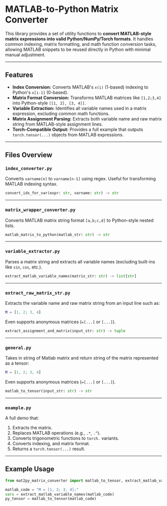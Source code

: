 # MATLAB-to-Python Matrix Converter

This library provides a set of utility functions to **convert MATLAB-style matrix expressions into valid Python/NumPy/Torch formats**. It handles common indexing, matrix formatting, and math function conversion tasks, allowing MATLAB snippets to be reused directly in Python with minimal manual adjustment.

---

## Features

- **Index Conversion:** Converts MATLAB's `x(i)` (1-based) indexing to Python's `x[i-1]` (0-based).
- **Matrix Format Conversion:** Transforms MATLAB matrices like `[1,2;3,4]` into Python-style `[[1, 2], [3, 4]]`.
- **Variable Extraction:** Identifies all variable names used in a matrix expression, excluding common math functions.
- **Matrix Assignment Parsing:** Extracts both variable name and raw matrix string from MATLAB-style assignment lines.
- **Torch-Compatible Output:** Provides a full example that outputs `torch.tensor(...)` objects from MATLAB expressions.

---

## Files Overview

### `index_converter.py`

Converts `varname(n)` to `varname[n-1]` using regex. Useful for transforming MATLAB indexing syntax.

```python
convert_idx_for_var(expr: str, varname: str) -> str
```

---

### `matrix_wrapper_converter.py`

Converts MATLAB matrix string format `[a,b;c,d]` to Python-style nested lists.

```python
matlab_matrix_to_python(matlab_str: str) -> str
```

---

### `variable_extractor.py`

Parses a matrix string and extracts all variable names (excluding built-ins like `sin`, `cos`, etc.).

```python
extract_matlab_variable_names(matrix_str: str) -> list[str]
```

---

### `extract_raw_matrix_str.py`

Extracts the variable name and raw matrix string from an input line such as:

```matlab
M = [1, 2; 3, 4]
```

Even supports anonymous matrices (`=[...]` or `[...]`).

```python
extract_assignment_and_matrix(input_str: str) -> tuple
```

---

### `general.py`

Takes in string of Matlab matrix and return string of the matrix represented as a tensor:

```matlab
M = [1, 2; 3, 4]
```

Even supports anonymous matrices (`=[...]` or `[...]`).

```python
matlab_to_tensor(input_str: str) -> str
```

---

### `example.py`

A full demo that:
1. Extracts the matrix.
2. Replaces MATLAB operations (e.g., `.*`, `.^`).
3. Converts trigonometric functions to `torch.` variants.
4. Converts indexing, and matrix format.
5. Returns a `torch.tensor(...)` result.

---

## Example Usage

```python
from mat2py_matrix_converter import matlab_to_tensor, extract_matlab_variable_names

matlab_code = "M = [1, 2; 3, 4];"
vars = extract_matlab_variable_names(matlab_code)
py_tensor = matlab_to_tensor(matlab_code)
```
